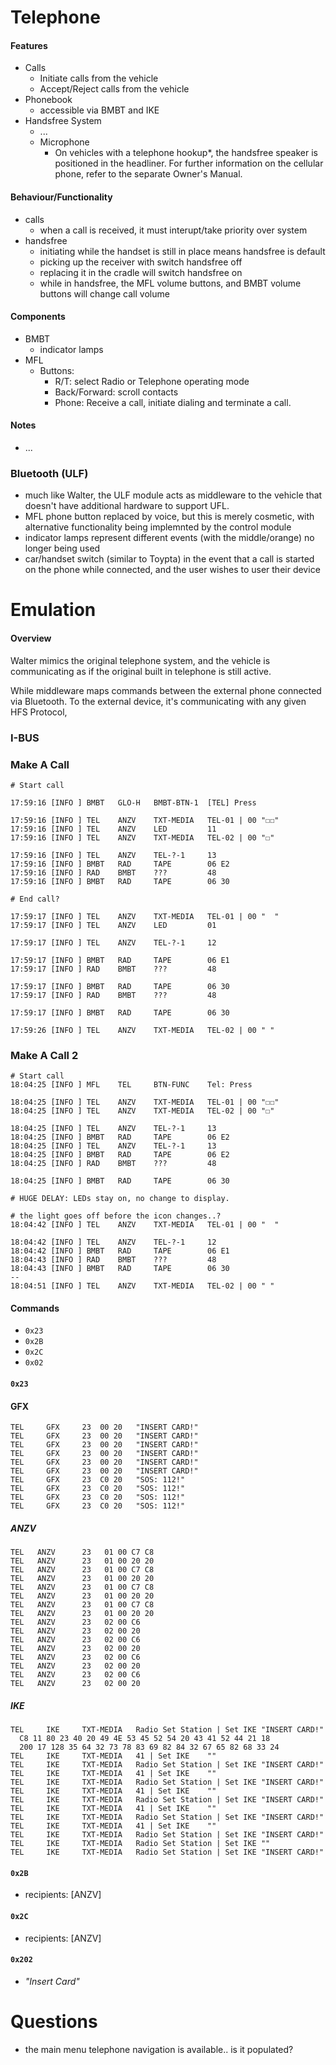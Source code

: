 # Telephone

#### Features
  - Calls
    - Initiate calls from the vehicle
    - Accept/Reject calls from the vehicle
  - Phonebook
    - accessible via BMBT and IKE
  - Handsfree System
    - ...
    - Microphone
      - On vehicles with a telephone hookup*, the handsfree speaker is positioned in the headliner.
        For further information on the cellular phone, refer to the separate Owner's Manual.

#### Behaviour/Functionality
  - calls
    - when a call is received, it must interupt/take priority over system
  - handsfree
    - initiating while the handset is still in place means handsfree is default
    - picking up the receiver with switch handsfree off
    - replacing it in the cradle will switch handsfree on
    - while in handsfree, the MFL volume buttons, and BMBT volume buttons will change call volume

#### Components
  - BMBT
    - indicator lamps
  - MFL
    - Buttons:
      - R/T: select Radio or Telephone operating mode
      - Back/Forward: scroll contacts
      - Phone: Receive a call, initiate dialing and terminate a call.

#### Notes
- ...

### Bluetooth (ULF)
- much like Walter, the ULF module acts as middleware to the vehicle that doesn't have additional hardware to support UFL.
 - MFL phone button replaced by voice, but this is merely cosmetic, with alternative functionality being implemnted by the control module
 - indicator lamps represent different events (with the middle/orange) no longer being used
- car/handset switch (similar to Toypta) in the event that a call is started on the phone while connected, and the user wishes to user their device

# Emulation

#### Overview

Walter mimics the original telephone system, and the vehicle is communicating as if the original built in telephone is still active.

While middleware maps commands between the external phone connected via Bluetooth. To the external device, it's communicating with any given HFS Protocol,

### I-BUS

### Make A Call

    # Start call

    17:59:16 [INFO ] BMBT  	GLO-H 	BMBT-BTN-1	[TEL] Press

    17:59:16 [INFO ] TEL   	ANZV  	TXT-MEDIA 	TEL-01 | 00	"☐☐"
    17:59:16 [INFO ] TEL   	ANZV  	LED       	11
    17:59:16 [INFO ] TEL   	ANZV  	TXT-MEDIA 	TEL-02 | 00	"☐"

    17:59:16 [INFO ] TEL   	ANZV  	TEL-?-1   	13
    17:59:16 [INFO ] BMBT  	RAD   	TAPE      	06 E2
    17:59:16 [INFO ] RAD   	BMBT  	???       	48
    17:59:16 [INFO ] BMBT  	RAD   	TAPE      	06 30

    # End call?

    17:59:17 [INFO ] TEL   	ANZV  	TXT-MEDIA 	TEL-01 | 00	"  "
    17:59:17 [INFO ] TEL   	ANZV  	LED       	01

    17:59:17 [INFO ] TEL   	ANZV  	TEL-?-1   	12

    17:59:17 [INFO ] BMBT  	RAD   	TAPE      	06 E1
    17:59:17 [INFO ] RAD   	BMBT  	???       	48

    17:59:17 [INFO ] BMBT  	RAD   	TAPE      	06 30
    17:59:17 [INFO ] RAD   	BMBT  	???       	48

    17:59:17 [INFO ] BMBT  	RAD   	TAPE      	06 30

    17:59:26 [INFO ] TEL   	ANZV  	TXT-MEDIA 	TEL-02 | 00	" "

### Make A Call 2

    # Start call
    18:04:25 [INFO ] MFL   	TEL   	BTN-FUNC  	Tel: Press

    18:04:25 [INFO ] TEL   	ANZV  	TXT-MEDIA 	TEL-01 | 00	"☐☐"
    18:04:25 [INFO ] TEL   	ANZV  	TXT-MEDIA 	TEL-02 | 00	"☐"

    18:04:25 [INFO ] TEL   	ANZV  	TEL-?-1   	13
    18:04:25 [INFO ] BMBT  	RAD   	TAPE      	06 E2
    18:04:25 [INFO ] TEL   	ANZV  	TEL-?-1   	13
    18:04:25 [INFO ] BMBT  	RAD   	TAPE      	06 E2
    18:04:25 [INFO ] RAD   	BMBT  	???       	48

    18:04:25 [INFO ] BMBT  	RAD   	TAPE      	06 30

    # HUGE DELAY: LEDs stay on, no change to display.

    # the light goes off before the icon changes..?
    18:04:42 [INFO ] TEL   	ANZV  	TXT-MEDIA 	TEL-01 | 00	"  "

    18:04:42 [INFO ] TEL   	ANZV  	TEL-?-1   	12
    18:04:42 [INFO ] BMBT  	RAD   	TAPE      	06 E1
    18:04:43 [INFO ] RAD   	BMBT  	???       	48
    18:04:43 [INFO ] BMBT  	RAD   	TAPE      	06 30
    --
    18:04:51 [INFO ] TEL   	ANZV  	TXT-MEDIA 	TEL-02 | 00	" "



#### Commands
- `0x23`
- `0x2B`
- `0x2C`
- `0x02`

#### `0x23`

#### GFX
    TEL   	GFX   	23	00 20	"INSERT CARD!"
    TEL   	GFX   	23	00 20	"INSERT CARD!"
    TEL   	GFX   	23	00 20	"INSERT CARD!"
    TEL   	GFX   	23	00 20	"INSERT CARD!"
    TEL   	GFX   	23	00 20	"INSERT CARD!"
    TEL   	GFX   	23	00 20	"INSERT CARD!"
    TEL   	GFX   	23	C0 20	"SOS: 112!"
    TEL   	GFX   	23	C0 20	"SOS: 112!"
    TEL   	GFX   	23	C0 20	"SOS: 112!"
    TEL   	GFX   	23	C0 20	"SOS: 112!"

##### ANZV
    TEL   ANZV   	23	 01 00 C7 C8
    TEL   ANZV   	23	 01 00 20 20
    TEL   ANZV   	23	 01 00 C7 C8
    TEL   ANZV   	23	 01 00 20 20
    TEL   ANZV   	23	 01 00 C7 C8
    TEL   ANZV   	23	 01 00 20 20
    TEL   ANZV   	23	 01 00 C7 C8
    TEL   ANZV   	23	 01 00 20 20    
    TEL   ANZV   	23	 02 00 C6
    TEL   ANZV   	23	 02 00 20
    TEL   ANZV   	23	 02 00 C6
    TEL   ANZV   	23	 02 00 20
    TEL   ANZV   	23	 02 00 C6
    TEL   ANZV   	23	 02 00 20
    TEL   ANZV   	23	 02 00 C6
    TEL   ANZV   	23	 02 00 20
##### IKE
    TEL   	IKE   	TXT-MEDIA 	Radio Set Station | Set IKE	"INSERT CARD!"
      C8 11 80 23 40 20 49 4E 53 45 52 54 20 43 41 52 44 21 18
      200 17 128 35 64 32 73 78 83 69 82 84 32 67 65 82 68 33 24
    TEL   	IKE   	TXT-MEDIA 	41 | Set IKE	""
    TEL   	IKE   	TXT-MEDIA 	Radio Set Station | Set IKE	"INSERT CARD!"
    TEL   	IKE   	TXT-MEDIA 	41 | Set IKE	""
    TEL   	IKE   	TXT-MEDIA 	Radio Set Station | Set IKE	"INSERT CARD!"
    TEL   	IKE   	TXT-MEDIA 	41 | Set IKE	""
    TEL   	IKE   	TXT-MEDIA 	Radio Set Station | Set IKE	"INSERT CARD!"
    TEL   	IKE   	TXT-MEDIA 	41 | Set IKE	""
    TEL   	IKE   	TXT-MEDIA 	Radio Set Station | Set IKE	"INSERT CARD!"
    TEL   	IKE   	TXT-MEDIA 	41 | Set IKE	""
    TEL   	IKE   	TXT-MEDIA 	Radio Set Station | Set IKE	"INSERT CARD!"
    TEL   	IKE   	TXT-MEDIA 	Radio Set Station | Set IKE	""
    TEL   	IKE   	TXT-MEDIA 	Radio Set Station | Set IKE	"INSERT CARD!"
#### `0x2B`
  - recipients: [ANZV]

#### `0x2C`
  - recipients: [ANZV]

#### `0x202`

- _"Insert Card"_

# Questions
- the main menu telephone navigation is available.. is it populated?
